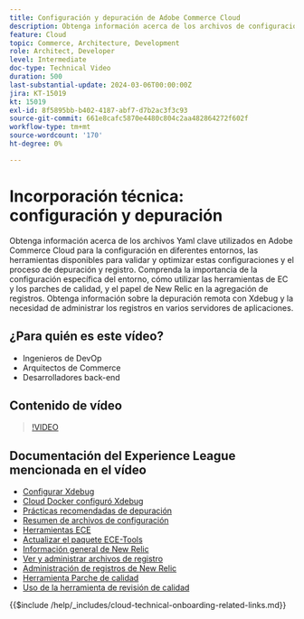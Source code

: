 ```yaml
---
title: Configuración y depuración de Adobe Commerce Cloud
description: Obtenga información acerca de los archivos de configuración, las herramientas de depuración y la administración de registros de Adobe Commerce Cloud, esenciales para DevOps, administradores de sistemas y desarrolladores back-end.
feature: Cloud
topic: Commerce, Architecture, Development
role: Architect, Developer
level: Intermediate
doc-type: Technical Video
duration: 500
last-substantial-update: 2024-03-06T00:00:00Z
jira: KT-15019
kt: 15019
exl-id: 8f5895bb-b402-4187-abf7-d7b2ac3f3c93
source-git-commit: 661e8cafc5870e4480c804c2aa482864272f602f
workflow-type: tm+mt
source-wordcount: '170'
ht-degree: 0%

---
```


# Incorporación técnica: configuración y depuración

Obtenga información acerca de los archivos Yaml clave utilizados en Adobe Commerce Cloud para la configuración en diferentes entornos, las herramientas disponibles para validar y optimizar estas configuraciones y el proceso de depuración y registro. Comprenda la importancia de la configuración específica del entorno, cómo utilizar las herramientas de EC y los parches de calidad, y el papel de New Relic en la agregación de registros. Obtenga información sobre la depuración remota con Xdebug y la necesidad de administrar los registros en varios servidores de aplicaciones.

## ¿Para quién es este vídeo?

- Ingenieros de DevOp
- Arquitectos de Commerce
- Desarrolladores back-end

## Contenido de vídeo

>[!VIDEO](https://video.tv.adobe.com/v/3427709?learn=on)

## Documentación del Experience League mencionada en el vídeo

- [Configurar Xdebug](https://experienceleague.adobe.com/docs/commerce-cloud-service/user-guide/develop/test/debug.html)
- [Cloud Docker configuró Xdebug](https://developer.adobe.com/commerce/cloud-tools/docker/test/configure-xdebug/)
- [Prácticas recomendadas de depuración](https://experienceleague.adobe.com/docs/commerce-operations/implementation-playbook/best-practices/development/debugging.html)
- [Resumen de archivos de configuración](https://experienceleague.adobe.com/docs/commerce-cloud-service/user-guide/configure/overview.html)
- [Herramientas ECE](https://experienceleague.adobe.com/docs/commerce-cloud-service/user-guide/dev-tools/ece-tools/package-overview.html)
- [Actualizar el paquete ECE-Tools](https://experienceleague.adobe.com/docs/commerce-cloud-service/user-guide/dev-tools/ece-tools/update-package.html)
- [Información general de New Relic](https://experienceleague.adobe.com/docs/commerce-cloud-service/user-guide/monitor/new-relic/new-relic-service.html)
- [Ver y administrar archivos de registro](https://experienceleague.adobe.com/docs/commerce-cloud-service/user-guide/develop/test/log-locations.html)
- [Administración de registros de New Relic](https://experienceleague.adobe.com/docs/commerce-cloud-service/user-guide/monitor/new-relic/log-management.html)
- [Herramienta Parche de calidad](https://experienceleague.adobe.com/tools/commerce-quality-patches/index.html)
- [Uso de la herramienta de revisión de calidad](https://experienceleague.adobe.com/docs/commerce-operations/tools/quality-patches-tool/usage.html)

{{$include /help/_includes/cloud-technical-onboarding-related-links.md}}
